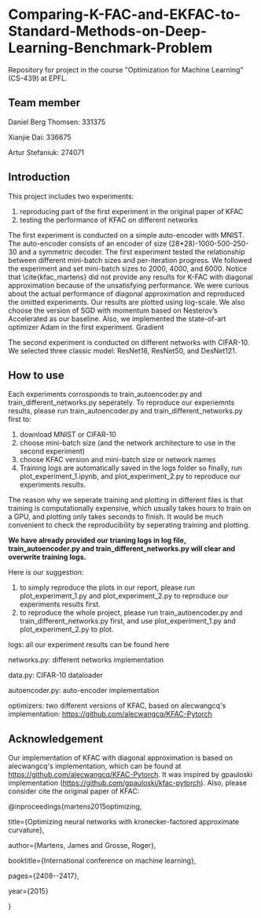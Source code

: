# Comparing-K-FAC-and-EKFAC-to-Standard-Methods-on-Deep-Learning-Benchmark-Problem
Repository for project in the course "Optimization for Machine Learning" (CS-439) at EPFL.

## Team member ##
Daniel Berg Thomsen: 331375

Xianjie Dai: 336675

Artur Stefaniuk: 274071

## Introduction ##
This project includes two experiments: 
  1. reproducing part of the first experiment in the original paper of KFAC
  2. testing the performance of KFAC on different networks

The first experiment is conducted on a simple auto-encoder with MNIST. The auto-encoder consists of an encoder of size (28*28)-1000-500-250-30 and a symmetric decoder. The first experiment tested the relationship between different mini-batch sizes and per-iteration progress. We followed the experiment and set mini-batch sizes to 2000, 4000, and 6000. Notice that \cite{kfac_martens} did not provide any results for K-FAC with diagonal approximation because of the unsatisfying performance. We were curious about the actual performance of diagonal approximation and reproduced the omitted experiments. Our results are plotted using log-scale. We also choose the version of SGD with momentum based on Nesterov’s Accelerated as our baseline. Also, we implemented the state-of-art optimizer Adam in the first experiment.
Gradient

The second experiment is conducted on different networks with CIFAR-10. We selected three classic model: ResNet18, ResNet50, and DesNet121.

## How to use ##
Each experiments corrosponds to train_autoencoder.py and train_different_networks.py seperately.
To reproduce our experiemnts results, please run train_autoencoder.py and train_different_networks.py first to:
  1. download MNIST or CIFAR-10
  2. choose mini-batch size (and the network architecture to use in the second experiment)
  2. choose KFAC version and mini-batch size or network names 
  3. Training logs are automatically saved in the logs folder so finally, run plot_experiment_1.ipynb, and plot_experiment_2.py to reproduce our experiments results.

The reason why we seperate training and plotting in different files is that training is computationally expensive, which usually takes hours to train on a GPU, and plotting only takes seconds to finish. It would be much convenient to check the reproducibility by seperating training and plotting.

**We have already provided our trianing logs in log file, train_autoencoder.py and train_different_networks.py will clear and overwrite training logs.**

Here is our suggestion:
  1. to simply reproduce the plots in our report, please run plot_experiment_1.py and plot_experiment_2.py to reproduce our experiments results first.
  2. to reproduce the whole project, please run train_autoencoder.py and train_different_networks.py first, and use plot_experiment_1.py and plot_experiment_2.py to plot.

logs: all our experiment results can be found here

networks.py: different networks implementation

data.py: CIFAR-10 dataloader

autoencoder.py: auto-encoder implementation

optimizers: two different versions of KFAC, based on alecwangcq's implementation: https://github.com/alecwangcq/KFAC-Pytorch

## Acknowledgement ##
Our implementation of KFAC with diagonal approximation is based on alecwangcq's implementation, which can be found at https://github.com/alecwangcq/KFAC-Pytorch. It was inspired by gpauloski implementation (https://github.com/gpauloski/kfac-pytorch).
Also, please consider cite the original paper of KFAC:

@inproceedings{martens2015optimizing,

  title={Optimizing neural networks with kronecker-factored approximate curvature},
  
  author={Martens, James and Grosse, Roger},
  
  booktitle={International conference on machine learning},
  
  pages={2408--2417},
  
  year={2015}
  
}
